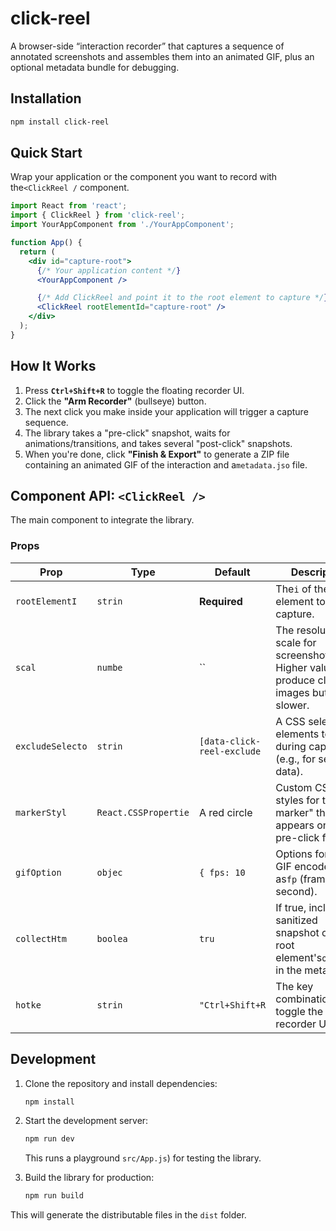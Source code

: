 # click-reel

A browser-side “interaction recorder” that captures a sequence of annotated screenshots and assembles them into an animated GIF, plus an optional metadata bundle for debugging.

## Installation

```bash
npm install click-reel
```

## Quick Start

Wrap your application or the component you want to record with the`<ClickReel /` component.

```jsx
import React from 'react';
import { ClickReel } from 'click-reel';
import YourAppComponent from './YourAppComponent';

function App() {
  return (
    <div id="capture-root">
      {/* Your application content */}
      <YourAppComponent />

      {/* Add ClickReel and point it to the root element to capture */}
      <ClickReel rootElementId="capture-root" />
    </div>
  );
}
```

## How It Works

1.  Press **`Ctrl+Shift+R`** to toggle the floating recorder UI.
2.  Click the **"Arm Recorder"** (bullseye) button.
3.  The next click you make inside your application will trigger a capture sequence.
4.  The library takes a "pre-click" snapshot, waits for animations/transitions, and takes several "post-click" snapshots.
5.  When you're done, click **"Finish & Export"** to generate a ZIP file containing an animated GIF of the interaction and a`metadata.jso` file.

## Component API: `<ClickReel />`

The main component to integrate the library.

### Props

| Prop              | Type                | Default           | Description                                                                                             |
| ----------------- | ------------------- | ----------------- | ------------------------------------------------------------------------------------------------------- |
|`rootElementI`   |`strin`            | **Required** | The`i` of the DOM element to capture.                                                                 |
|`scal`           |`numbe`            |``               | The resolution scale for screenshots. Higher values produce clearer images but are slower.              |
|`excludeSelecto` |`strin`            |`[data-click-reel-exclude` | A CSS selector for elements to hide during capture (e.g., for sensitive data).                  |
|`markerStyl`     |`React.CSSPropertie` | A red circle    | Custom CSS styles for the "tap marker" that appears on the pre-click frame.                             |
|`gifOption`      |`objec`            |`{ fps: 10 `     | Options for the GIF encoder, such as`fp` (frames per second).                                         |
|`collectHtm`     |`boolea`           |`tru`            | If true, includes a sanitized snapshot of the root element's`outerHTM` in the metadata.               |
|`hotke`          |`strin`            |`"Ctrl+Shift+R`  | The key combination to toggle the recorder UI.                                                          |

## Development

1.  Clone the repository and install dependencies:
    ```bash
    npm install
    ```
2.  Start the development server:
    ```bash
    npm run dev
    ```
    This runs a playground `src/App.js`) for testing the library.

3.  Build the library for production:
    ```bash
    npm run build
    ```

This will generate the distributable files in the `dist` folder.
